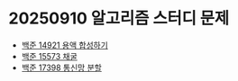# 20250910 알고리즘 스터디 문제

- [백준 14921 용액 합성하기](https://www.acmicpc.net/problem/14921)
- [백준 15573 채굴](https://www.acmicpc.net/problem/15573)
- [백준 17398 통신망 분할](https://www.acmicpc.net/problem/17398)
